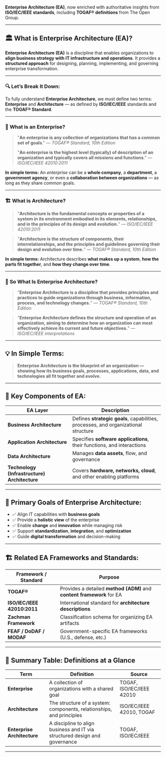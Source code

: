  **Enterprise Architecture (EA)**, now enriched with authoritative insights from **ISO/IEC/IEEE standards**, including **TOGAF® definitions** from The Open Group.

---

## 🏛️ **What is Enterprise Architecture (EA)?**

**Enterprise Architecture (EA)** is a discipline that enables organizations to **align business strategy with IT infrastructure and operations**. It provides a **structured approach** for designing, planning, implementing, and governing enterprise transformation.

---

### 🔍 Let’s Break It Down:

To fully understand **Enterprise Architecture**, we must define two terms: **Enterprise** and **Architecture** — as defined by **ISO/IEC/IEEE** standards and the **TOGAF® Standard**.

---

### 🏢 **What is an Enterprise?**

> "**An enterprise is any collection of organizations that has a common set of goals**."
> — *TOGAF® Standard, 10th Edition*
>
> "**An enterprise is the highest level (typically) of description of an organization and typically covers all missions and functions**."
> — *ISO/IEC/IEEE 42010:2011*

**In simple terms:**
An *enterprise* can be a **whole company**, a **department**, a **government agency**, or even a **collaboration between organizations** — as long as they share common goals.

---

### 🏗️ **What is Architecture?**

> "**Architecture is the fundamental concepts or properties of a system in its environment embodied in its elements, relationships, and in the principles of its design and evolution.**"
> — *ISO/IEC/IEEE 42010:2011*

> "**Architecture is the structure of components, their interrelationships, and the principles and guidelines governing their design and evolution over time.**"
> — *TOGAF® Standard, 10th Edition*

**In simple terms:**
Architecture describes **what makes up a system**, **how the parts fit together**, and **how they change over time**.

---

### 📘 **So What Is Enterprise Architecture?**

> "**Enterprise Architecture is a discipline that provides principles and practices to guide organizations through business, information, process, and technology changes.**"
> — *TOGAF® Standard, 10th Edition*

> "**Enterprise Architecture defines the structure and operation of an organization, aiming to determine how an organization can most effectively achieve its current and future objectives.**"
> — *ISO/IEC/IEEE interpretations*

---

## 💡 In Simple Terms:

> **Enterprise Architecture is the blueprint of an organization — showing how its business goals, processes, applications, data, and technologies all fit together and evolve.**

---

## 🧩 Key Components of EA:

| EA Layer                                     | Description                                                                        |
| -------------------------------------------- | ---------------------------------------------------------------------------------- |
| **Business Architecture**                    | Defines **strategic goals**, capabilities, processes, and organizational structure |
| **Application Architecture**                 | Specifies **software applications**, their functions, and interactions             |
| **Data Architecture**                        | Manages **data assets**, flow, and governance                                      |
| **Technology (Infrastructure) Architecture** | Covers **hardware, networks, cloud**, and other enabling platforms                 |

---

## 🎯 Primary Goals of Enterprise Architecture:

* ✅ Align IT capabilities with **business goals**
* ✅ Provide a **holistic view** of the enterprise
* ✅ Enable **change** and **innovation** while managing risk
* ✅ Support **standardization**, **integration**, and **optimization**
* ✅ Guide **digital transformation** and decision-making

---

## 🏗️ Related EA Frameworks and Standards:

| Framework / Standard        | Purpose                                                               |
| --------------------------- | --------------------------------------------------------------------- |
| **TOGAF®**                  | Provides a detailed **method (ADM)** and **content framework** for EA |
| **ISO/IEC/IEEE 42010:2011** | International standard for **architecture descriptions**              |
| **Zachman Framework**       | Classification schema for organizing EA artifacts                     |
| **FEAF / DoDAF / MODAF**    | Government-specific EA frameworks (U.S., defense, etc.)               |

---

## 📘 Summary Table: Definitions at a Glance

| Term                        | Definition                                                                 | Source                    |
| --------------------------- | -------------------------------------------------------------------------- | ------------------------- |
| **Enterprise**              | A collection of organizations with a shared goal                           | TOGAF, ISO/IEC/IEEE 42010 |
| **Architecture**            | The structure of a system: components, relationships, and principles       | ISO/IEC/IEEE 42010, TOGAF |
| **Enterprise Architecture** | A discipline to align business and IT via structured design and governance | TOGAF, ISO/IEC/IEEE       |

---


